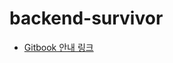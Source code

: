 # backend-survivor

* [Gitbook 안내 링크](https://megaptera.notion.site/GitBook-b1f039a1b87b4efa910cfc0d34659dab)